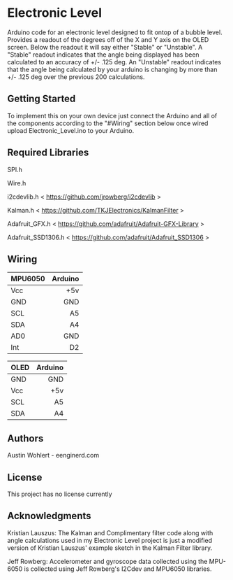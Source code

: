 # Electronic Level

Arduino code for an electronic level designed to fit ontop of a bubble level. 
Provides a readout of the degrees off of the X and Y axis on the OLED screen. 
Below the readout it will say either "Stable" or "Unstable". 
A "Stable" readout indicates that the angle being displayed has been calculated to an accuracy of +/- .125 deg. 
An "Unstable" readout indicates that the angle being calculated by your arduino is changing by more than +/- .125 deg over the previous 200 calculations.

## Getting Started
To implement this on your own device just connect the Arduino and all of the components according to the "#Wiring" section below
once wired upload Electronic_Level.ino to your Arduino.


## Required Libraries

SPI.h

Wire.h

i2cdevlib.h < https://github.com/jrowberg/i2cdevlib >

Kalman.h  < https://github.com/TKJElectronics/KalmanFilter >

Adafruit_GFX.h  < https://github.com/adafruit/Adafruit-GFX-Library >

Adafruit_SSD1306.h < https://github.com/adafruit/Adafruit_SSD1306 >

## Wiring 
| MPU6050       | Arduino       | 
| ------------- |--------------:| 
| Vcc           | +5v           | 
| GND           | GND           |  
| SCL           | A5            |    
| SDA           | A4            |
| AD0           | GND           |
| Int           | D2            |


| OLED    | Arduino     |
|---------|------------:|
| GND     | GND         |
| Vcc     | +5v         |
| SCL     | A5          |
| SDA     | A4          |


## Authors
Austin Wohlert - eenginerd.com

## License
This project has no license currently

## Acknowledgments 

Kristian Lauszus:
The Kalman and Complimentary filter code along with angle calculations used in my Electronic Level project is just a modified version of Kristian Lauszus' example sketch in the Kalman Filter library.   

Jeff Rowberg:
Accelerometer and gyroscope data collected using the MPU-6050 is collected using Jeff Rowberg's I2Cdev and MPU6050 libraries. 
